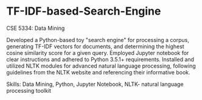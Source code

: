 # TF-IDF-based-Search-Engine
CSE 5334: Data Mining

Developed a Python-based toy "search engine" for processing a corpus, generating TF-IDF vectors for documents, and determining the highest cosine similarity score for a given query. Employed Jupyter notebook for clear instructions and adhered to Python 3.5.1+ requirements. Installed and utilized NLTK modules for advanced natural language processing, following guidelines from the NLTK website and referencing their informative book.

Skills: Data Mining, Python, Jupyter Notebook, NLTK- natural language processing toolkit
